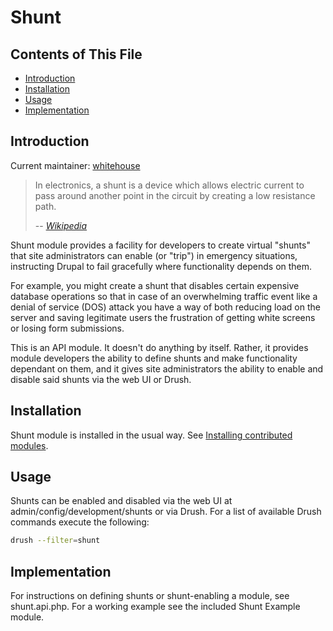 # Shunt

## Contents of This File

- [Introduction](#introduction)
- [Installation](#installation)
- [Usage](#usage)
- [Implementation](#implementation)


## Introduction

Current maintainer: [whitehouse](https://www.drupal.org/u/whitehouse)

> In electronics, a shunt is a device which allows electric current to pass
> around another point in the circuit by creating a low resistance path.
>
> -- <cite>[Wikipedia](http://en.wikipedia.org/wiki/Shunt_(electrical))</cite>

Shunt module provides a facility for developers to create virtual "shunts" that
site administrators can enable (or "trip") in emergency situations, instructing
Drupal to fail gracefully where functionality depends on them.

For example, you might create a shunt that disables certain expensive database
operations so that in case of an overwhelming traffic event like a denial of
service (DOS) attack you have a way of both reducing load on the server and
saving legitimate users the frustration of getting white screens or losing form
submissions.

This is an API module. It doesn't do anything by itself. Rather, it provides
module developers the ability to define shunts and make functionality dependant
on them, and it gives site administrators the ability to enable and disable said
shunts via the web UI or Drush.


## Installation

Shunt module is installed in the usual way. See [Installing contributed
modules](https://www.drupal.org/documentation/install/modules-themes/modules-8).


## Usage

Shunts can be enabled and disabled via the web UI at
admin/config/development/shunts or via Drush. For a list of available Drush
commands execute the following:

```bash
drush --filter=shunt
```


## Implementation

For instructions on defining shunts or shunt-enabling a module, see
shunt.api.php. For a working example see the included Shunt Example module.
